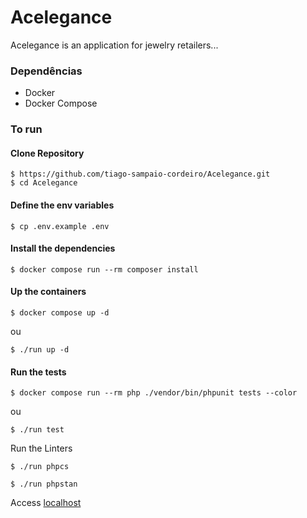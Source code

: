 # Acelegance

Acelegance is an application for jewelry retailers...

### Dependências

- Docker
- Docker Compose

### To run

#### Clone Repository

```
$ https://github.com/tiago-sampaio-cordeiro/Acelegance.git
$ cd Acelegance
```

#### Define the env variables

```
$ cp .env.example .env
```

#### Install the dependencies

```
$ docker compose run --rm composer install
```

#### Up the containers

```
$ docker compose up -d
```

ou

```
$ ./run up -d
```

#### Run the tests

```
$ docker compose run --rm php ./vendor/bin/phpunit tests --color
```

ou

```
$ ./run test
```

Run the Linters

```
$ ./run phpcs
```

```
$ ./run phpstan
```


Access [localhost](http://localhost)

<!--
#### Create database and tables

```
$ ./run db:reset
```

#### Populate database

```
$ ./run db:populate
```

### Fixed uploads folder permission

```
sudo chown www-data:www-data public/assets/uploads -->

```

```
